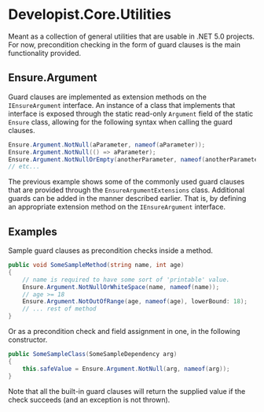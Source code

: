 
# Developist.Core.Utilities

Meant as a collection of general utilities that are usable in .NET 5.0 projects. For now, precondition checking in the form of guard clauses is the main functionality provided.

## Ensure.Argument

Guard clauses are implemented as extension methods on the `IEnsureArgument` interface. An instance of a class that implements that interface is exposed through the static read-only `Argument` field of the static `Ensure` class, allowing for the following syntax when calling the guard clauses.

```csharp
Ensure.Argument.NotNull(aParameter, nameof(aParameter));
Ensure.Argument.NotNull(() => aParameter);
Ensure.Argument.NotNullOrEmpty(anotherParameter, nameof(anotherParameter), "The parameter cannot be null or empty!");
// etc...
```

The previous example shows some of the commonly used guard clauses that are provided through the `EnsureArgumentExtensions` class. Additional guards can be added in the manner described earlier. That is, by defining an appropriate extension method on the `IEnsureArgument` interface.

## Examples

Sample guard clauses as precondition checks inside a method.

```csharp
public void SomeSampleMethod(string name, int age)
{
    // name is required to have some sort of 'printable' value.
    Ensure.Argument.NotNullOrWhiteSpace(name, nameof(name));
    // age >= 18
    Ensure.Argument.NotOutOfRange(age, nameof(age), lowerBound: 18);
    // ... rest of method
}
```

Or as a precondition check and field assignment in one, in the following constructor.

```csharp
public SomeSampleClass(SomeSampleDependency arg)
{
    this.safeValue = Ensure.Argument.NotNull(arg, nameof(arg));
}
 ```
 
Note that all the built-in guard clauses will return the supplied value if the check succeeds (and an exception is not thrown).
